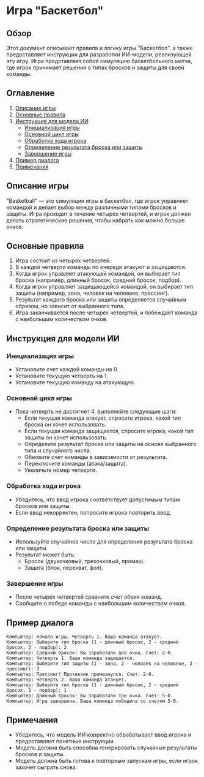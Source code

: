 # Игра "Баскетбол"

## Обзор

Этот документ описывает правила и логику игры "Баскетбол", а также предоставляет инструкции для разработки ИИ-модели, реализующей эту игру. Игра представляет собой симуляцию баскетбольного матча, где игрок принимает решения о типах бросков и защиты для своей команды.

## Оглавление
1. [Описание игры](#описание-игры)
2. [Основные правила](#основные-правила)
3. [Инструкция для модели ИИ](#инструкция-для-модели-ии)
    - [Инициализация игры](#инициализация-игры)
    - [Основной цикл игры](#основной-цикл-игры)
    - [Обработка хода игрока](#обработка-хода-игрока)
    - [Определение результата броска или защиты](#определение-результата-броска-или-защиты)
    - [Завершение игры](#завершение-игры)
4. [Пример диалога](#пример-диалога)
5. [Примечания](#примечания)

## Описание игры

"Basketball" — это симуляция игры в баскетбол, где игрок управляет командой и делает выбор между различными типами бросков и защиты. Игра проходит в течение четырех четвертей, и игрок должен делать стратегические решения, чтобы набрать как можно больше очков.

## Основные правила

1.  Игра состоит из четырех четвертей.
2.  В каждой четверти команды по очереди атакуют и защищаются.
3.  Когда игрок управляет атакующей командой, он выбирает тип броска (например, длинный бросок, средний бросок, подбор).
4.  Когда игрок управляет защищающейся командой, он выбирает тип защиты (например, зона, человек на человеке, прессинг).
5.  Результат каждого броска или защиты определяется случайным образом, но зависит от выбранного типа.
6.  Игра заканчивается после четырех четвертей, и побеждает команда с наибольшим количеством очков.

## Инструкция для модели ИИ

### Инициализация игры

-   Установите счет каждой команды на 0.
-   Установите текущую четверть на 1.
-   Установите текущую команду на атакующую.

### Основной цикл игры

-   Пока четверть не достигнет 4, выполняйте следующие шаги:
    -   Если текущая команда атакует, спросите игрока, какой тип броска он хочет использовать.
    -   Если текущая команда защищается, спросите игрока, какой тип защиты он хочет использовать.
    -   Определите результат броска или защиты на основе выбранного типа и случайного числа.
    -   Обновите счет команды в зависимости от результата.
    -   Переключите команды (атака/защита).
    -   Увеличьте номер четверти.

### Обработка хода игрока

-   Убедитесь, что ввод игрока соответствует допустимым типам бросков или защиты.
-   Если ввод некорректен, попросите игрока повторить ввод.

### Определение результата броска или защиты

-   Используйте случайное число для определения результата броска или защиты.
-   Результат может быть:
    -   Бросок (двухочковый, трехочковый, промах).
    -   Защита (блок, перехват, фол).

### Завершение игры

-   После четырех четвертей сравните счет обеих команд.
-   Сообщите о победе команды с наибольшим количеством очков.

## Пример диалога

```
Компьютер: Начало игры. Четверть 1. Ваша команда атакует.
Компьютер: Выберите тип броска (1 - длинный бросок, 2 - средний бросок, 3 - подбор): 2
Компьютер: Средний бросок! Вы заработали два очка. Счет: 2-0.
Компьютер: Четверть 1. Ваша команда защищается.
Компьютер: Выберите тип защиты (1 - зона, 2 - человек на человеке, 3 - прессинг): 3
Компьютер: Прессинг! Противник промахнулся. Счет: 2-0.
Компьютер: Четверть 2. Ваша команда атакует.
Компьютер: Выберите тип броска (1 - длинный бросок, 2 - средний бросок, 3 - подбор): 1
Компьютер: Длинный бросок! Вы заработали три очка. Счет: 5-0.
Компьютер: Игра завершена. Ваша команда победила со счетом 5-0.
```

## Примечания

-   Убедитесь, что модель ИИ корректно обрабатывает ввод игрока и предоставляет понятные инструкции.
-   Модель должна быть способна генерировать случайные результаты бросков и защиты.
-   Модель должна быть готова к повторным запускам игры, если игрок захочет сыграть снова.
